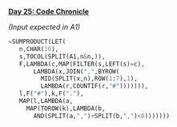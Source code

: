 **[Day 25: Code Chronicle](https://adventofcode.com/2024/day/25)**

_(Input expected in A1)_

```py
=SUMPRODUCT(LET(
   n,CHAR(10),
   s,TOCOL(SPLIT(A1,n&n,)),
   F,LAMBDA(c,MAP(FILTER(s,LEFT(s)=c),
       LAMBDA(x,JOIN(",",BYROW(
         MID(SPLIT(x,n),ROW(1:7),1),
         LAMBDA(r,COUNTIF(r,"#"))))))),
   l,F("#"),k,F("."),
   MAP(l,LAMBDA(a,
     MAP(TOROW(k),LAMBDA(b,
       AND(SPLIT(a,",")+SPLIT(b,",")<8)))))))
```
